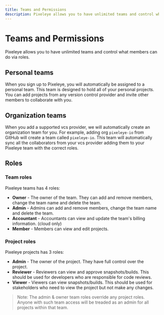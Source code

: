 ```yaml
---
title: Teams and Permissions
description: Pixeleye allows you to have unlimited teams and control what members can do via roles.
---
```


# Teams and Permissions

Pixeleye allows you to have unlimited teams and control what members can do via roles.

## Personal teams

When you sign up to Pixeleye, you will automatically be assigned to a personal team. This team is designed to hold all of your personal projects. You can add projects from any version control provider and invite other members to collaborate with you.

## Organization teams

When you add a supported vcs provider, we will automatically create an organization team for you. For example, adding org `pixeleye-io` from GitHub will create a team called `pixeleye-io`. This team will automatically sync all the collaborators from your vcs provider adding them to your Pixeleye team with the correct roles.

## Roles

### Team roles

Pixeleye teams has 4 roles:

- **Owner** - The owner of the team. They can add and remove members, change the team name and delete the team.
- **Admin** - Admins can add and remove members, change the team name and delete the team.
- **Accountant** - Accountants can view and update the team's billing information. (cloud only)
- **Member** - Members can view and edit projects.

### Project roles

Pixeleye projects has 3 roles:

- **Admin** - The owner of the project. They have full control over the project.
- **Reviewer** - Reviewers can view and approve snapshots/builds. This should be used for developers who are responsible for code reviews.
- **Viewer** - Viewers can view snapshots/builds. This should be used for stakeholders who need to view the project but not make any changes.

> Note: The admin & owner team roles override any project roles. Anyone with such team access will be treaded as an admin for all projects within that team.
